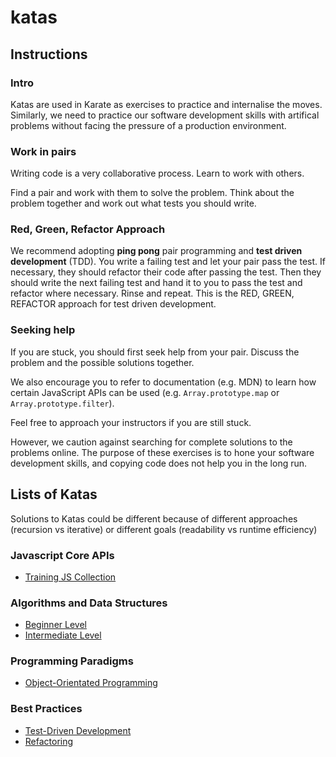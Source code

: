 # katas

## Instructions

### Intro

Katas are used in Karate as exercises to practice and internalise the moves. Similarly, we need to practice our software development skills with artifical problems without facing the pressure of a production environment.

### Work in pairs

Writing code is a very collaborative process. Learn to work with others.

Find a pair and work with them to solve the problem. Think about the problem together and work out what tests you should write.

### Red, Green, Refactor Approach

We recommend adopting <b>ping pong</b> pair programming and <b>test driven development</b> (TDD). You write a failing test and let your pair pass the test. If necessary, they should refactor their code after passing the test. Then they should write the next failing test and hand it to you to pass the test and refactor where necessary. Rinse and repeat. This is the RED, GREEN, REFACTOR approach for test driven development.

### Seeking help

If you are stuck, you should first seek help from your pair. Discuss the problem and the possible solutions together.

We also encourage you to refer to documentation (e.g. MDN) to learn how certain JavaScript APIs can be used (e.g. `Array.prototype.map` or `Array.prototype.filter`).

Feel free to approach your instructors if you are still stuck.

However, we caution against searching for complete solutions to the problems online. The purpose of these exercises is to hone your software development skills, and copying code does not help you in the long run.

## Lists of Katas

Solutions to Katas could be different because of different approaches (recursion vs iterative) or different goals (readability vs runtime efficiency)

### Javascript Core APIs

- [Training JS Collection](https://www.codewars.com/collections/training-js-1)

### Algorithms and Data Structures

- [Beginner Level](algo-data-struct-beginner.md)
- [Intermediate Level](algo-data-struct-intermediate.md)

### Programming Paradigms

- [Object-Orientated Programming](object-orientated-programming.md)

### Best Practices

-  [Test-Driven Development](test-driven-development.md)
-  [Refactoring](refactoring.md)